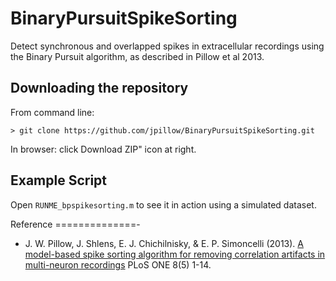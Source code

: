 BinaryPursuitSpikeSorting
=========================

Detect synchronous and overlapped spikes in extracellular recordings
using the Binary Pursuit algorithm, as described in Pillow et al 2013.

Downloading the repository
------------

From command line:

    > git clone https://github.com/jpillow/BinaryPursuitSpikeSorting.git

In browser:   click Download ZIP" icon at right.


Example Script
-
Open `RUNME_bpspikesorting.m` to see it in action using a simulated dataset.


Reference
==============-
- J. W. Pillow, J. Shlens, E. J. Chichilnisky, & E. P. Simoncelli
 (2013).
 [A model-based spike sorting algorithm for removing correlation artifacts in multi-neuron recordings](http://pillowlab.cps.utexas.edu/pubs/abs_Pillow_PLOSONE13.html) PLoS ONE 8(5) 1-14.
